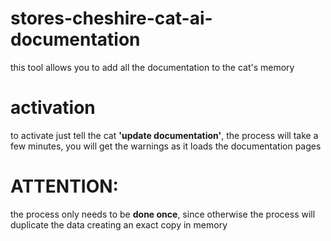# stores-cheshire-cat-ai-documentation
this tool allows you to add all the documentation to the cat's memory

# activation
to activate just tell the cat **'update documentation'**, the process will take a few minutes, you will get the warnings as it loads the documentation pages

# ATTENTION:
the process only needs to be **done once**,
since otherwise the process will duplicate the data creating an exact copy in memory

